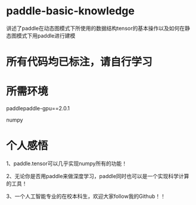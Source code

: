 # paddle-basic-knowledge
讲述了paddle在动态图模式下所使用的数据结构tensor的基本操作以及如何在静态图模式下用paddle进行建模
# 所有代码均已标注，请自行学习
# 所需环境
paddlepaddle-gpu==2.0.1

numpy
# 个人感悟
1、paddle.tensor可以几乎实现numpy所有的功能！

2、无论你是否用paddle来做深度学习，paddle同时也可以是一个实现科学计算的工具！

3、一个人工智能专业的在校本科生，欢迎大家follow我的Github！！
